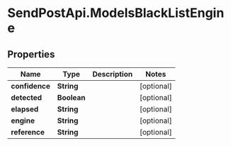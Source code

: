# SendPostApi.ModelsBlackListEngine

## Properties
Name | Type | Description | Notes
------------ | ------------- | ------------- | -------------
**confidence** | **String** |  | [optional] 
**detected** | **Boolean** |  | [optional] 
**elapsed** | **String** |  | [optional] 
**engine** | **String** |  | [optional] 
**reference** | **String** |  | [optional] 
